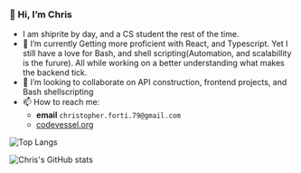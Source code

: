  
### 👋 Hi, I’m Chris
- I am shiprite by day, and a CS student the rest of the time.
- 🌱 I’m currently Getting more proficient with React, and Typescript. Yet I still have a love for Bash, and shell scripting(Automation, and scalabillity is the furure). All while working on a better understanding what makes the backend tick.
- 💞️ I’m looking to collaborate on API construction, frontend projects, and Bash shellscripting
- 📫 How to reach me:
  - **email** `christopher.forti.79@gmail.com`   
  - [codevessel.org](https://codevessel.org)


![Top Langs](https://github-readme-stats.vercel.app/api/top-langs/?username=ChrisForti&langs_count=6)   

![Chris's GitHub stats](https://github-readme-stats.vercel.app/api?username=ChrisForti&show_icons=true&theme=radical)



<!---
ChrisForti/ChrisForti is a ✨ special ✨ repository because its `README.md` (this file) appears on your GitHub profile.
You can click the Preview link to take a look at your changes.
--->
